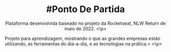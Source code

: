 <h1 align="center"> #Ponto De Partida</h1>

<p align="center">Plataforma desenvolvida baseado no projeto da Rocketseat, NLW Return de maio de 2022. <\p>
<p> Projeto para aprendizagem, mostrando o que as grandes empresas estão utilizando, as ferramentas do dia-a-dia, e as tecnologias na prática.> <\p>

  <p align="center">
   
</p>


